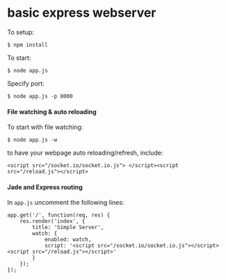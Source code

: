 # basic express webserver

To setup:

    $ npm install

To start:

    $ node app.js

Specify port:

    $ node app.js -p 8000

#### File watching &amp; auto reloading

To start with file watching:

    $ node app.js -w

to have your webpage auto reloading/refresh, include:

    <script src="/socket.io/socket.io.js"> </script><script src="/reload.js"></script>


#### Jade and Express routing

In `app.js` uncomment the following lines:

 
    app.get('/', function(req, res) {
        res.render('index', {
            title: 'Simple Server',
            watch: {
                enabled: watch,
                script: '<script src="/socket.io/socket.io.js"></script><script src="/reload.js"></script>'
            }
        });
    });
